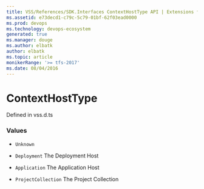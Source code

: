 ```yaml
---
title: VSS/References/SDK.Interfaces ContextHostType API | Extensions for Azure DevOps Services
ms.assetid: e73decd1-c79c-5c79-01bf-62f03ead0000
ms.prod: devops
ms.technology: devops-ecosystem
generated: true
ms.manager: douge
ms.author: elbatk
author: elbatk
ms.topic: article
monikerRange: '>= tfs-2017'
ms.date: 08/04/2016
---
```


# ContextHostType

Defined in vss.d.ts

### Values

* `Unknown` 

* `Deployment` The Deployment Host

* `Application` The Application Host

* `ProjectCollection` The Project Collection

